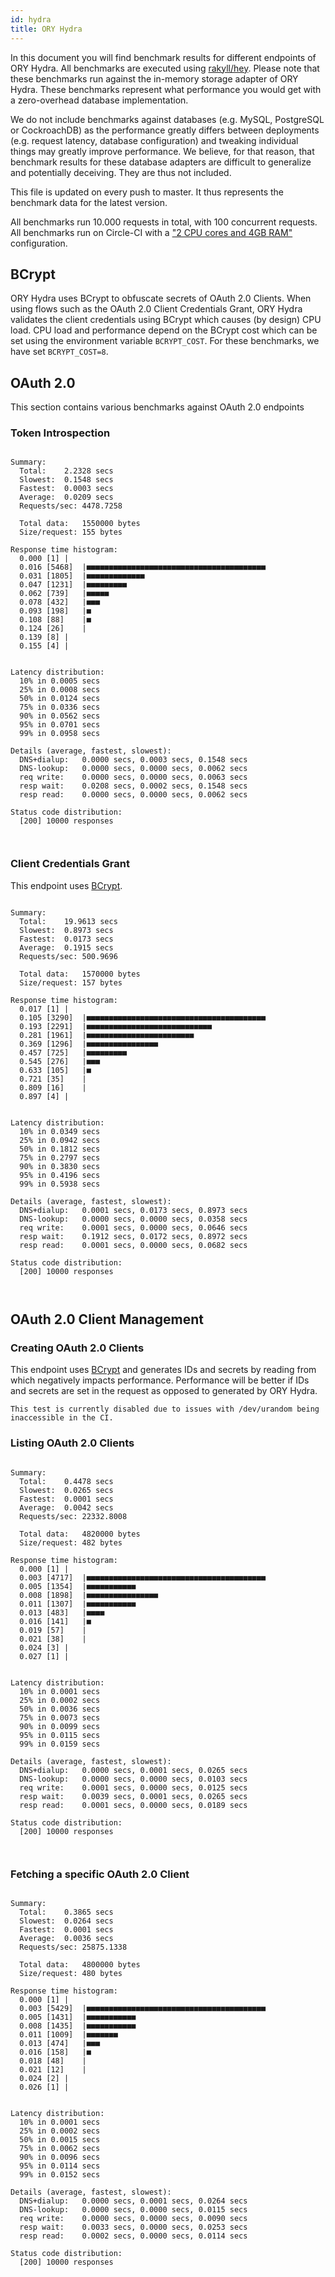 ```yaml
---
id: hydra
title: ORY Hydra
---
```


In this document you will find benchmark results for different endpoints of ORY
Hydra. All benchmarks are executed using
[rakyll/hey](https://github.com/rakyll/hey). Please note that these benchmarks
run against the in-memory storage adapter of ORY Hydra. These benchmarks
represent what performance you would get with a zero-overhead database
implementation.

We do not include benchmarks against databases (e.g. MySQL, PostgreSQL or
CockroachDB) as the performance greatly differs between deployments (e.g.
request latency, database configuration) and tweaking individual things may
greatly improve performance. We believe, for that reason, that benchmark results
for these database adapters are difficult to generalize and potentially
deceiving. They are thus not included.

This file is updated on every push to master. It thus represents the benchmark
data for the latest version.

All benchmarks run 10.000 requests in total, with 100 concurrent requests. All
benchmarks run on Circle-CI with a
["2 CPU cores and 4GB RAM"](https://support.circleci.com/hc/en-us/articles/360000489307-Why-do-my-tests-take-longer-to-run-on-CircleCI-than-locally-)
configuration.

## BCrypt

ORY Hydra uses BCrypt to obfuscate secrets of OAuth 2.0 Clients. When using
flows such as the OAuth 2.0 Client Credentials Grant, ORY Hydra validates the
client credentials using BCrypt which causes (by design) CPU load. CPU load and
performance depend on the BCrypt cost which can be set using the environment
variable `BCRYPT_COST`. For these benchmarks, we have set `BCRYPT_COST=8`.

## OAuth 2.0

This section contains various benchmarks against OAuth 2.0 endpoints

### Token Introspection

```

Summary:
  Total:	2.2328 secs
  Slowest:	0.1548 secs
  Fastest:	0.0003 secs
  Average:	0.0209 secs
  Requests/sec:	4478.7258

  Total data:	1550000 bytes
  Size/request:	155 bytes

Response time histogram:
  0.000 [1]	|
  0.016 [5468]	|■■■■■■■■■■■■■■■■■■■■■■■■■■■■■■■■■■■■■■■■
  0.031 [1805]	|■■■■■■■■■■■■■
  0.047 [1231]	|■■■■■■■■■
  0.062 [739]	|■■■■■
  0.078 [432]	|■■■
  0.093 [198]	|■
  0.108 [88]	|■
  0.124 [26]	|
  0.139 [8]	|
  0.155 [4]	|


Latency distribution:
  10% in 0.0005 secs
  25% in 0.0008 secs
  50% in 0.0124 secs
  75% in 0.0336 secs
  90% in 0.0562 secs
  95% in 0.0701 secs
  99% in 0.0958 secs

Details (average, fastest, slowest):
  DNS+dialup:	0.0000 secs, 0.0003 secs, 0.1548 secs
  DNS-lookup:	0.0000 secs, 0.0000 secs, 0.0062 secs
  req write:	0.0000 secs, 0.0000 secs, 0.0063 secs
  resp wait:	0.0208 secs, 0.0002 secs, 0.1548 secs
  resp read:	0.0000 secs, 0.0000 secs, 0.0062 secs

Status code distribution:
  [200]	10000 responses



```

### Client Credentials Grant

This endpoint uses [BCrypt](#bcrypt).

```

Summary:
  Total:	19.9613 secs
  Slowest:	0.8973 secs
  Fastest:	0.0173 secs
  Average:	0.1915 secs
  Requests/sec:	500.9696

  Total data:	1570000 bytes
  Size/request:	157 bytes

Response time histogram:
  0.017 [1]	|
  0.105 [3290]	|■■■■■■■■■■■■■■■■■■■■■■■■■■■■■■■■■■■■■■■■
  0.193 [2291]	|■■■■■■■■■■■■■■■■■■■■■■■■■■■■
  0.281 [1961]	|■■■■■■■■■■■■■■■■■■■■■■■■
  0.369 [1296]	|■■■■■■■■■■■■■■■■
  0.457 [725]	|■■■■■■■■■
  0.545 [276]	|■■■
  0.633 [105]	|■
  0.721 [35]	|
  0.809 [16]	|
  0.897 [4]	|


Latency distribution:
  10% in 0.0349 secs
  25% in 0.0942 secs
  50% in 0.1812 secs
  75% in 0.2797 secs
  90% in 0.3830 secs
  95% in 0.4196 secs
  99% in 0.5938 secs

Details (average, fastest, slowest):
  DNS+dialup:	0.0001 secs, 0.0173 secs, 0.8973 secs
  DNS-lookup:	0.0000 secs, 0.0000 secs, 0.0358 secs
  req write:	0.0001 secs, 0.0000 secs, 0.0646 secs
  resp wait:	0.1912 secs, 0.0172 secs, 0.8972 secs
  resp read:	0.0001 secs, 0.0000 secs, 0.0682 secs

Status code distribution:
  [200]	10000 responses



```

## OAuth 2.0 Client Management

### Creating OAuth 2.0 Clients

This endpoint uses [BCrypt](#bcrypt) and generates IDs and secrets by reading
from which negatively impacts performance. Performance will be better if IDs and
secrets are set in the request as opposed to generated by ORY Hydra.

```
This test is currently disabled due to issues with /dev/urandom being inaccessible in the CI.
```

### Listing OAuth 2.0 Clients

```

Summary:
  Total:	0.4478 secs
  Slowest:	0.0265 secs
  Fastest:	0.0001 secs
  Average:	0.0042 secs
  Requests/sec:	22332.8008

  Total data:	4820000 bytes
  Size/request:	482 bytes

Response time histogram:
  0.000 [1]	|
  0.003 [4717]	|■■■■■■■■■■■■■■■■■■■■■■■■■■■■■■■■■■■■■■■■
  0.005 [1354]	|■■■■■■■■■■■
  0.008 [1898]	|■■■■■■■■■■■■■■■■
  0.011 [1307]	|■■■■■■■■■■■
  0.013 [483]	|■■■■
  0.016 [141]	|■
  0.019 [57]	|
  0.021 [38]	|
  0.024 [3]	|
  0.027 [1]	|


Latency distribution:
  10% in 0.0001 secs
  25% in 0.0002 secs
  50% in 0.0036 secs
  75% in 0.0073 secs
  90% in 0.0099 secs
  95% in 0.0115 secs
  99% in 0.0159 secs

Details (average, fastest, slowest):
  DNS+dialup:	0.0000 secs, 0.0001 secs, 0.0265 secs
  DNS-lookup:	0.0000 secs, 0.0000 secs, 0.0103 secs
  req write:	0.0001 secs, 0.0000 secs, 0.0125 secs
  resp wait:	0.0039 secs, 0.0001 secs, 0.0265 secs
  resp read:	0.0001 secs, 0.0000 secs, 0.0189 secs

Status code distribution:
  [200]	10000 responses



```

### Fetching a specific OAuth 2.0 Client

```

Summary:
  Total:	0.3865 secs
  Slowest:	0.0264 secs
  Fastest:	0.0001 secs
  Average:	0.0036 secs
  Requests/sec:	25875.1338

  Total data:	4800000 bytes
  Size/request:	480 bytes

Response time histogram:
  0.000 [1]	|
  0.003 [5429]	|■■■■■■■■■■■■■■■■■■■■■■■■■■■■■■■■■■■■■■■■
  0.005 [1431]	|■■■■■■■■■■■
  0.008 [1435]	|■■■■■■■■■■■
  0.011 [1009]	|■■■■■■■
  0.013 [474]	|■■■
  0.016 [158]	|■
  0.018 [48]	|
  0.021 [12]	|
  0.024 [2]	|
  0.026 [1]	|


Latency distribution:
  10% in 0.0001 secs
  25% in 0.0002 secs
  50% in 0.0015 secs
  75% in 0.0062 secs
  90% in 0.0096 secs
  95% in 0.0114 secs
  99% in 0.0152 secs

Details (average, fastest, slowest):
  DNS+dialup:	0.0000 secs, 0.0001 secs, 0.0264 secs
  DNS-lookup:	0.0000 secs, 0.0000 secs, 0.0115 secs
  req write:	0.0000 secs, 0.0000 secs, 0.0090 secs
  resp wait:	0.0033 secs, 0.0000 secs, 0.0253 secs
  resp read:	0.0002 secs, 0.0000 secs, 0.0114 secs

Status code distribution:
  [200]	10000 responses



```
